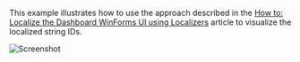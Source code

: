 This example illustrates how to use the approach described in the [How to: Localize the Dashboard WinForms UI using Localizers](https://docs.devexpress.com/Dashboard/15509/examples/winforms-designer-examples/how-to-localize-the-dashboard-winforms-ui-using-localizers) article to visualize the localized string IDs.

![Screenshot](localizer.png)

